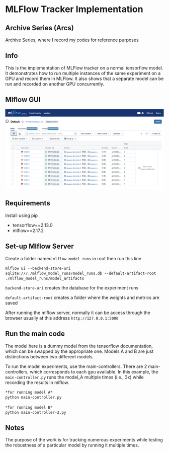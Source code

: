# MLFlow Tracker Implementation

## Archive Series (Arcs)
Archive Series, where I record my codes for reference purposes

## Info
This is the implementation of MLFlow tracker on a normal tensorflow model. It demonstrates how to run multiple instances of the same experiment on a GPU and record them in MLFlow. It also shows that a separate model can be run and recorded on another GPU concurrently.

## Mlflow GUI
<p align="center"><img src="sample.png" width="720"\></p>

## Requirements
Install using pip
- tensorflow==2.13.0
- mlflow==2.17.2

## Set-up Mlflow Server
Create a folder named ```mlflow_model_runs``` in root then run this line
    
    mlflow ui --backend-store-uri sqlite:///./mlflow_model_runs/model_runs.db --default-artifact-root ./mlflow_model_runs/model_artifacts 

```backend-store-uri``` creates the database for the experiment runs

```default-artifact-root``` creates a folder where the weights and metrics are saved

After running the mlflow server, normally it can be access through the browser usually at this address ```http://127.0.0.1:5000```

## Run the main code
The model here is a dummy model from the tensorflow documentation, which can be swapped by the appropriate one. Models A and B are just distinctions between two different models.

To run the model experiments, use the main-controllers. There are 2 main-controllers, which corresponds to each gpu available. In this example, the ```main-controller.py``` runs the model_A multiple times (i.e., 3x) while recording the results in mlflow.

    *for running model A*
    python main-controller.py

    *for running model B*
    python main-controller-2.py
    
## Notes
The purpose of the work is for tracking numerous experiments while testing the robustness of a particular model by running it multiple times.